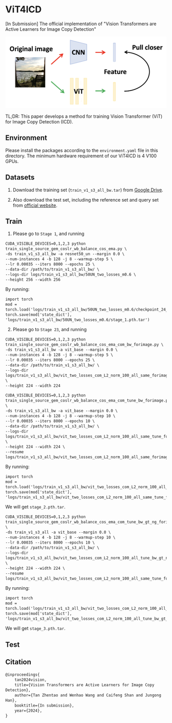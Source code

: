 # ViT4ICD
[In Submission] The official implementation of "Vision Transformers are Active Learners for Image Copy Detection"

![image](https://github.com/WangWenhao0716/ViT4ICD/blob/main/demo.png)

TL;DR: This paper develops a method for training Vision Transformer (ViT) for Image Copy Detection (ICD).

## Environment

Please install the packages according to the ``environment.yaml`` file in this directory. The minimum hardware requirement of our ViT4ICD is 4 V100 GPUs.

## Datasets
1. Download the training set (``train_v1_s3_all_bw.tar``) from [Google Drive]().

2. Also download the test set, including the reference set and query set from [official website](https://sites.google.com/view/isc2021/dataset?authuser=0).


## Train

1. Please go to ``Stage 1``, and running
```
CUDA_VISIBLE_DEVICES=0,1,2,3 python train_single_source_gem_coslr_wb_balance_cos_ema.py \
-ds train_v1_s3_all_bw -a resnet50_un --margin 0.0 \
--num-instances 4 -b 128 -j 8 --warmup-step 5 \
--lr 0.00035 --iters 8000 --epochs 25 \
--data-dir /path/to/train_v1_s3_all_bw/ \
--logs-dir logs/train_v1_s3_all_bw/50UN_two_losses_m0.6 \
--height 256 --width 256
```

By running:
```
import torch
mod = torch.load('logs/train_v1_s3_all_bw/50UN_two_losses_m0.6/checkpoint_24_ema.pth.tar',map_location='cpu')
torch.save(mod['state_dict'], 'logs/train_v1_s3_all_bw/50UN_two_losses_m0.6/stage_1.pth.tar')
```

2. Please go to ``Stage 23``, and running
```
CUDA_VISIBLE_DEVICES=0,1,2,3 python train_single_source_gem_coslr_wb_balance_cos_ema_com_bw_forimage.py \
-ds train_v1_s3_all_bw -a vit_base --margin 0.0 \
--num-instances 4 -b 128 -j 8 --warmup-step 5 \
--lr 0.00035 --iters 8000 --epochs 25 \
--data-dir /path/to/train_v1_s3_all_bw/ \
--logs-dir logs/train_v1_s3_all_bw/vit_two_losses_com_L2_norm_100_all_same_forimage \
--height 224 --width 224
```
```
CUDA_VISIBLE_DEVICES=0,1,2,3 python train_single_source_gem_coslr_wb_balance_cos_ema_com_tune_bw_forimage.py \
-ds train_v1_s3_all_bw -a vit_base --margin 0.0 \
--num-instances 4 -b 128 -j 8 --warmup-step 10 \
--lr 0.00035 --iters 8000 --epochs 10 \
--data-dir /path/to/train_v1_s3_all_bw/ \
--logs-dir logs/train_v1_s3_all_bw/vit_two_losses_com_L2_norm_100_all_same_tune_forimage \
--height 224 --width 224 \
--resume logs/train_v1_s3_all_bw/vit_two_losses_com_L2_norm_100_all_same_forimage/checkpoint_24_ema.pth.tar
```

By running:
```
import torch
mod = torch.load('logs/train_v1_s3_all_bw/vit_two_losses_com_L2_norm_100_all_same_tune_forimage/checkpoint_9_ema.pth.tar',map_location='cpu')
torch.save(mod['state_dict'], 'logs/train_v1_s3_all_bw/vit_two_losses_com_L2_norm_100_all_same_tune_forimage/stage_2.pth.tar')
```
We will get ```stage_2.pth.tar```.

```
CUDA_VISIBLE_DEVICES=0,1,2,3 python train_single_source_gem_coslr_wb_balance_cos_ema_com_tune_bw_gt_ng_forimage.py \
-ds train_v1_s3_all -a vit_base --margin 0.0 \
--num-instances 4 -b 128 -j 8 --warmup-step 10 \
--lr 0.00035 --iters 8000 --epochs 10 \
--data-dir /path/to/train_v1_s3_all_bw/ \
--logs-dir logs/train_v1_s3_all_bw/vit_two_losses_com_L2_norm_100_all_tune_bw_gt_ng_1_forimage \
--height 224 --width 224 \
--resume logs/train_v1_s3_all_bw/vit_two_losses_com_L2_norm_100_all_same_tune_forimage/checkpoint_9_ema.pth.tar
```

By running:
```
import torch
mod = torch.load('logs/train_v1_s3_all_bw/vit_two_losses_com_L2_norm_100_all_tune_bw_gt_ng_1_forimage/checkpoint_9_ema.pth.tar',map_location='cpu')
torch.save(mod['state_dict'], 'logs/train_v1_s3_all_bw/vit_two_losses_com_L2_norm_100_all_tune_bw_gt_ng_1_forimage/stage_3.pth.tar')
```
We will get ```stage_3.pth.tar```.

## Test


## Citation
```
@inproceedings{
    tan2024vision,
    title={Vision Transformers are Active Learners for Image Copy Detection},
    author={Tan Zhentao and Wenhao Wang and Caifeng Shan and Jungong Han},
    booktitle={In submission},
    year={2024},
}
```
